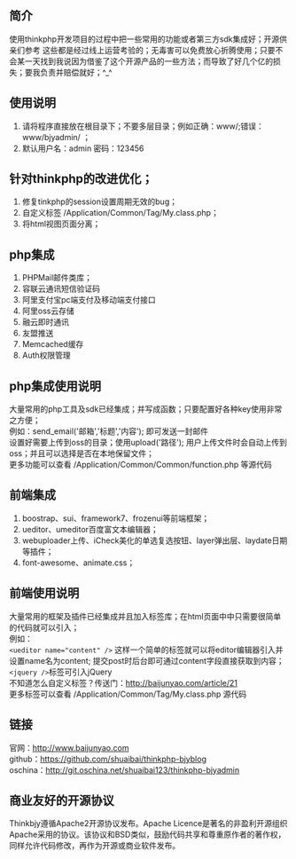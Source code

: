 ## 简介
使用thinkphp开发项目的过程中把一些常用的功能或者第三方sdk集成好；开源供亲们参考
这些都是经过线上运营考验的；无毒害可以免费放心折腾使用；只要不会某一天找到我说因为借鉴了这个开源产品的一些方法；而导致了好几个亿的损失；要我负责并赔偿就好；^_^

## 使用说明
1. 请将程序直接放在根目录下；不要多层目录；例如正确：www/;错误：www/bjyadmin/ ；
2. 默认用户名：admin   密码：123456

## 针对thinkphp的改进优化；
1. 修复tinkphp的session设置周期无效的bug；
2. 自定义标签 /Application/Common/Tag/My.class.php；
3. 将html视图页面分离；

## php集成
1. PHPMail邮件类库；
2. 容联云通讯短信验证码
3. 阿里支付宝pc端支付及移动端支付接口
4. 阿里oss云存储
5. 融云即时通讯
6. 友盟推送
7. Memcached缓存
8. Auth权限管理

## php集成使用说明
大量常用的php工具及sdk已经集成；并写成函数；只要配置好各种key使用非常之方便；<br />
例如：send_email('邮箱','标题','内容'); 即可发送一封邮件<br />
设置好需要上传到oss的目录；使用upload('路径'); 用户上传文件时会自动上传到oss；并且可以选择是否在本地保留文件；<br />
更多功能可以查看 /Application/Common/Common/function.php 等源代码

## 前端集成
1. boostrap、sui、framework7、frozenui等前端框架；
2. ueditor、umeditor百度富文本编辑器；
3. webuploader上传、iCheck美化的单选复选按钮、layer弹出层、laydate日期等插件；
4. font-awesome、animate.css；

## 前端使用说明
大量常用的框架及插件已经集成并且加入标签库；在html页面中中只需要很简单的代码就可以引入；<br />
例如：<br /> `<ueditor name="content" />` 这样一个简单的标签就可以将editor编辑器引入并设置name名为content;
提交post时后台即可通过content字段直接获取到内容；<br />
`<jquery />`标签可引入jQuery<br />
不知道怎么自定义标签？传送门：http://baijunyao.com/article/21 <br />
更多标签可以查看 /Application/Common/Tag/My.class.php 源代码

## 链接
官网：http://www.baijunyao.com <br />
github：https://github.com/shuaibai/thinkphp-bjyblog <br />
oschina：http://git.oschina.net/shuaibai123/thinkphp-bjyadmin <br />

## 商业友好的开源协议
Thinkbjy遵循Apache2开源协议发布。Apache Licence是著名的非盈利开源组织Apache采用的协议。该协议和BSD类似，鼓励代码共享和尊重原作者的著作权，同样允许代码修改，再作为开源或商业软件发布。



